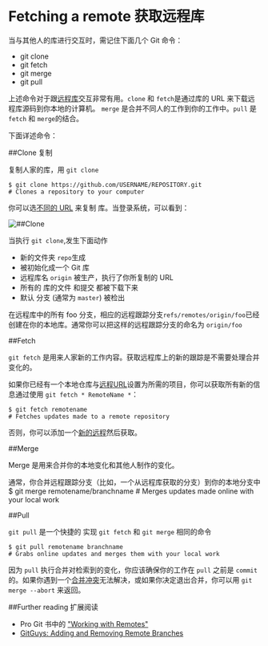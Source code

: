 
Fetching a remote 获取远程库
===========

当与其他人的库进行交互时，需记住下面几个 Git 命令：

* git clone
* git fetch
* git merge
* git pull

上述命令对于跟[远程库](https://help.github.com/articles/about-remote-repositories)交互非常有用。`clone` 和 `fetch`是通过库的 URL 来下载远程库源码到你本地的计算机。 `merge` 是合并不同人的工作到你的工作中。`pull` 是 `fetch` 和 `merge`的结合。

下面详述命令：

##Clone 复制

复制人家的库，用 `git clone`

	$ git clone https://github.com/USERNAME/REPOSITORY.git
	# Clones a repository to your computer

你可以选[不同的 URL](https://github.com/waylau/github-help/blob/master/Which%20remote%20URL%20should%20I%20use%20%E6%88%91%E5%BA%94%E8%AF%A5%E7%94%A8%E5%93%AA%E7%A7%8D%E8%BF%9C%E7%A8%8B%20URL%20.md) 来复制 库。当登录系统，可以看到：

![##Clone ](https://help.github.com/assets/images/help/repository/remotes-url.png)

当执行 `git clone`,发生下面动作
* 新的文件夹 `repo`生成
* 被初始化成一个 Git 库
* 远程库名 `origin` 被生产，执行了你所复制的 URL
* 所有的 库的文件 和提交 都被下载下来
* 默认 分支 (通常为 `master`) 被检出

在远程库中的所有 foo 分支，相应的远程跟踪分支`refs/remotes/origin/foo`已经创建在你的本地库。通常你可以把这样的远程跟踪分支的命名为 `origin/foo`

##Fetch

`git fetch` 是用来人家新的工作内容。获取远程库上的新的跟踪是不需要处理合并变化的。

如果你已经有一个本地仓库与[远程URL](https://help.github.com/articles/adding-a-remote)设置为所需的项目，你可以获取所有新的信息通过使用 `git fetch * RemoteName *`：

	$ git fetch remotename
	# Fetches updates made to a remote repository

否则，你可以添加一个[新的远程](https://help.github.com/articles/adding-a-remote)然后获取。

##Merge

Merge 是用来合并你的本地变化和其他人制作的变化。

通常，你合并远程跟踪分支（比如，一个从远程库获取的分支）到你的本地分支中
​	
	$ git merge remotename/branchname
	# Merges updates made online with your local work

##Pull

`git pull` 是一个快捷的 实现 `git fetch` 和 `git merge` 相同的命令

	$ git pull remotename branchname
	# Grabs online updates and merges them with your local work

因为 `pull` 执行合并对检索到的变化，你应该确保你的工作在 `pull` 之前是 `commit` 的。如果你遇到一个[合并冲突](https://help.github.com/articles/resolving-a-merge-conflict-from-the-command-line)无法解决，或如果你决定退出合并，你可以用 `git merge --abort` 来返回。

##Further reading 扩展阅读

* Pro Git 书中的 ["Working with Remotes"](http://git-scm.com/book/en/Git-Basics-Working-with-Remotes)
* [GitGuys: Adding and Removing Remote Branches](http://www.gitguys.com/topics/adding-and-removing-remote-branches/)
